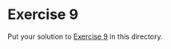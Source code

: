 # Exercise 9

Put your solution to
[Exercise 9](https://comp1721.info/exercises/09/) in this directory.
